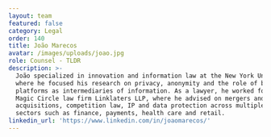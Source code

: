 ```yaml
---
layout: team
featured: false
category: Legal
order: 140
title: João Marecos
avatar: /images/uploads/joao.jpg
role: Counsel - TLDR
description: >-
  João specialized in innovation and information law at the New York University,
  where he focused his research on privacy, anonymity and the role of big online
  platforms as intermediaries of information. As a lawyer, he worked for the
  Magic Circle law firm Linklaters LLP, where he advised on mergers and
  acquisitions, competition law, IP and data protection across multiple industry
  sectors such as finance, payments, health care and retail.
linkedin_url: 'https://www.linkedin.com/in/joaomarecos/'
---
```


